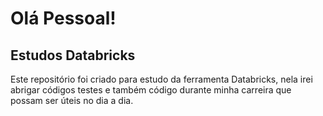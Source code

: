 # Olá Pessoal!

## Estudos Databricks

Este repositório foi criado para estudo da ferramenta Databricks, nela irei abrigar códigos testes e também código durante minha carreira que possam ser úteis no dia a dia.
